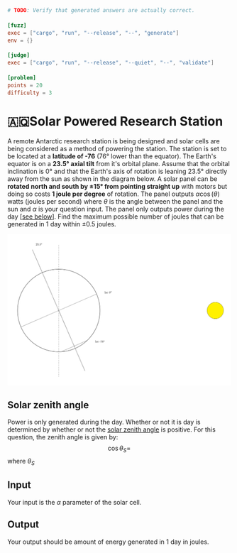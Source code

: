 ```toml
# TODO: Verify that generated answers are actually correct. 

[fuzz]
exec = ["cargo", "run", "--release", "--", "generate"]
env = {}

[judge]
exec = ["cargo", "run", "--release", "--quiet", "--", "validate"]

[problem]
points = 20
difficulty = 3
```

# 🇦🇶Solar Powered Research Station
A remote Antarctic research station is being designed and solar cells are being considered as a method of powering the station. The station is set to be located at a **latitude of -76** (76° lower than the equator). The Earth's equator is on a **23.5° axial tilt** from it's orbital plane. Assume that the orbital inclination is 0° and that the Earth's axis of rotation is leaning 23.5° directly away from the sun as shown in the diagram below. A solar panel can be **rotated north and south by ±15° from pointing straight up** with motors but doing so costs **1 joule per degree** of rotation. The panel outputs $\alpha\cos(\theta)$ watts (joules per second) where $\theta$ is the angle between the panel and the sun and $\alpha$ is your question input. The panel only outputs power during the day [[see below](#solar-zenith-angle)]. Find the maximum possible number of joules that can be generated in 1 day within ±0.5 joules.

![diagram](diagram.png)

## Solar zenith angle
Power is only generated during the day. Whether or not it is day is determined by whether or not the [solar zenith angle](https://en.wikipedia.org/wiki/Solar_zenith_angle) is positive. For this question, the zenith angle is given by:
$$
\cos \theta_S =
$$
where $\theta_S$

## Input
Your input is the $\alpha$ parameter of the solar cell.

## Output
Your output should be amount of energy generated in 1 day in joules.

